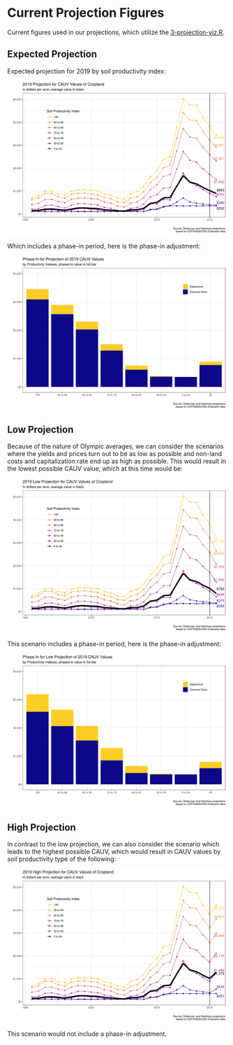 # Current Projection Figures

Current figures used in our projections, which utilize the [3-projection-viz.R](3-projection-viz.R).

## Expected Projection

Expected projection for 2019 by soil productivity index:

![](figures/cauv_expected_projections_2019.png)

Which includes a phase-in period, here is the phase-in adjustment:

![](figures/cauv_expected_phase_in_2019.png)

## Low Projection

Because of the nature of Olympic averages, we can consider the scenarios where the yields and prices turn out to be as low as possible and non-land costs and capitalization rate end up as high as possible. This would result in the lowest possible CAUV value, which at this time would be:

![](figures/cauv_low_projections_2019.png)

This scenario includes a phase-in period, here is the phase-in adjustment:

![](figures/cauv_low_phase_in_2019.png)

## High Projection

In contrast to the low projection, we can also consider the scenario which leads to the highest possible CAUV, which would result in CAUV values by soil productivity type of the following:

![](figures/cauv_high_projections_2019.png)

This scenario would not include a phase-in adjustment.